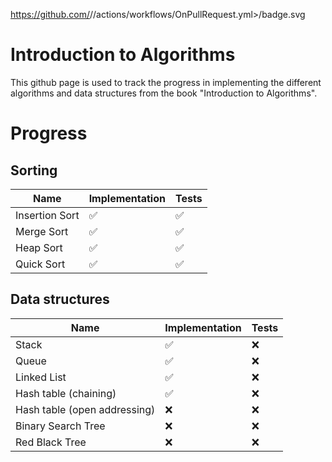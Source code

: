 https://github.com/<OWNER>/<REPOSITORY>/actions/workflows/OnPullRequest.yml>/badge.svg
  
# Introduction to Algorithms

This github page is used to track the progress in implementing the different algorithms and data structures from the book "Introduction to Algorithms".

# Progress
## Sorting
| Name | Implementation | Tests |
|--|--|--|
| Insertion Sort | :white_check_mark: | :white_check_mark: |
| Merge Sort | :white_check_mark: | :white_check_mark: |
| Heap Sort | :white_check_mark: | :white_check_mark: |
| Quick Sort | :white_check_mark: | :white_check_mark: |

## Data structures
| Name | Implementation | Tests |
|--|--|--|
| Stack| :white_check_mark: | :x: |
| Queue | :white_check_mark: | :x: |
| Linked List | :white_check_mark: | :x: |
| Hash table (chaining) | :white_check_mark: | :x: |
| Hash table (open addressing) | :x: | :x: |
| Binary Search Tree | :x: | :x: |
| Red Black Tree | :x: | :x: |
